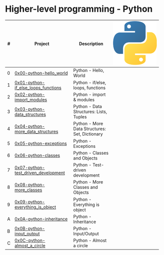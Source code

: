 # Higher-level programming - Python

| # | Project | Description | ![Python](https://github.com/cabreraezequiel/cabreraezequiel/blob/main/img/1024px-Python-logo-notext.svg.png) |  
| ----------- | ----------- | ----------- | ----------- |  
| 0 | [0x00-python-hello_world](https://github.com/cabreraezequiel/holbertonschool-higher_level_programming/tree/main/0x00-python-hello_world "0x00-python-hello_world") | Python - Hello, World |  
| 1 | [0x01-python-if_else_loops_functions](https://github.com/cabreraezequiel/holbertonschool-higher_level_programming/tree/main/0x01-python-if_else_loops_functions "0x01-python-if_else_loops_functions") | Python - if/else, loops, functions  |
| 2 | [0x02-python-import_modules](https://github.com/cabreraezequiel/holbertonschool-higher_level_programming/tree/main/0x02-python-import_modules "0x02-python-import_modules") | Python - import & modules |
| 3 | [0x03-python-data_structures](https://github.com/cabreraezequiel/holbertonschool-higher_level_programming/tree/main/0x03-python-data_structures "0x03-python-data_structures") | Python - Data Structures: Lists, Tuples |
| 4 | [0x04-python-more_data_structures](https://github.com/cabreraezequiel/holbertonschool-higher_level_programming/tree/main/0x04-python-more_data_structures "0x04-python-more_data_structures") | Python - More Data Structures: Set, Dictionary  |
| 5 | [0x05-python-exceptions](https://github.com/cabreraezequiel/holbertonschool-higher_level_programming/tree/main/0x05-python-exceptions "0x05-python-exceptions") | Python - Exceptions |
| 6 | [0x06-python-classes](https://github.com/cabreraezequiel/holbertonschool-higher_level_programming/tree/main/0x06-python-classes "0x06-python-classes") | Python - Classes and Objects |
| 7 | [0x07-python-test_driven_development](https://github.com/cabreraezequiel/holbertonschool-higher_level_programming/tree/main/0x07-python-test_driven_development") | Python - Test-driven development |
| 8 | [0x08-python-more_classes](https://github.com/cabreraezequiel/holbertonschool-higher_level_programming/tree/main/0x08-python-more_classes "0x08-python-more_classes") | Python - More Classes and Objects |
| 9 | [0x09-python-everything_is_object](https://github.com/cabreraezequiel/holbertonschool-higher_level_programming/tree/main/0x09-python-everything_is_object "0x09-python-everything_is_object") | Python - Everything is object |
| A | [0x0A-python-inheritance](https://github.com/cabreraezequiel/holbertonschool-higher_level_programming/tree/main/0x0A-python-inheritance "0x0A-python-inheritance") | Python - Inheritance |
| B | [0x0B-python-input_output](https://github.com/cabreraezequiel/holbertonschool-higher_level_programming/tree/main/0x0B-python-input_output "0x0B-python-input_output") | Python - Input/Output  |
| C | [0x0C-python-almost_a_circle](https://github.com/cabreraezequiel/holbertonschool-higher_level_programming/tree/main/0x0C-python-almost_a_circle "0x0C-python-almost_a_circle") | Python - Almost a circle |
